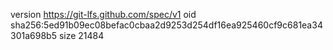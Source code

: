 version https://git-lfs.github.com/spec/v1
oid sha256:5ed91b09ec08befac0cbaa2d9253d254df16ea925460cf9c681ea34301a698b5
size 21484
